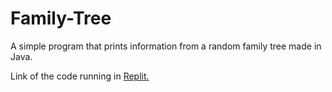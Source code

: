 # Family-Tree
A simple program that prints information from a random  family tree made in Java.

Link of the code running in <a href="https://replit.com/@ThomasFrentzel/Family-Tree?v=1">Replit.</a>
